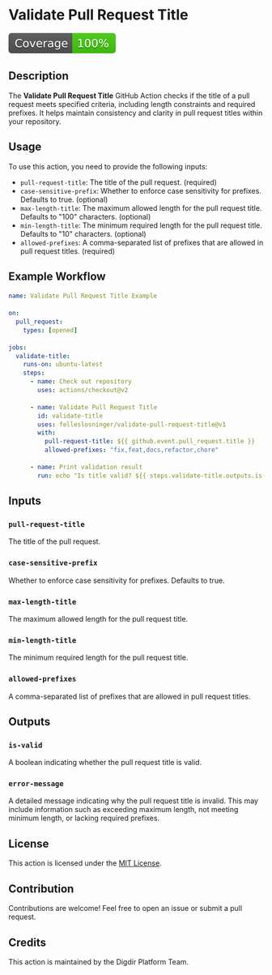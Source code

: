 # Validate Pull Request Title

[![Coverage](./badges/coverage.svg)](./badges/coverage.svg)

## Description

The **Validate Pull Request Title** GitHub Action checks if the title of a pull
request meets specified criteria, including length constraints and required
prefixes. It helps maintain consistency and clarity in pull request titles
within your repository.

## Usage

To use this action, you need to provide the following inputs:

- `pull-request-title`: The title of the pull request. (required)
- `case-sensitive-prefix`: Whether to enforce case sensitivity for prefixes.
  Defaults to true. (optional)
- `max-length-title`: The maximum allowed length for the pull request title.
  Defaults to "100" characters. (optional)
- `min-length-title`: The minimum required length for the pull request title.
  Defaults to "10" characters. (optional)
- `allowed-prefixes`: A comma-separated list of prefixes that are allowed in
  pull request titles. (required)

## Example Workflow

```yaml
name: Validate Pull Request Title Example

on:
  pull_request:
    types: [opened]

jobs:
  validate-title:
    runs-on: ubuntu-latest
    steps:
      - name: Check out repository
        uses: actions/checkout@v2

      - name: Validate Pull Request Title
        id: validate-title
        uses: felleslosninger/validate-pull-request-title@v1
        with:
          pull-request-title: ${{ github.event.pull_request.title }}
          allowed-prefixes: "fix,feat,docs,refactor,chore"

      - name: Print validation result
        run: echo "Is title valid? ${{ steps.validate-title.outputs.is-valid }}"
```

## Inputs

### `pull-request-title`

The title of the pull request.

### `case-sensitive-prefix`

Whether to enforce case sensitivity for prefixes. Defaults to true.

### `max-length-title`

The maximum allowed length for the pull request title.

### `min-length-title`

The minimum required length for the pull request title.

### `allowed-prefixes`

A comma-separated list of prefixes that are allowed in pull request titles.

## Outputs

### `is-valid`

A boolean indicating whether the pull request title is valid.

### `error-message`

A detailed message indicating why the pull request title is invalid. This may
include information such as exceeding maximum length, not meeting minimum
length, or lacking required prefixes.

## License

This action is licensed under the [MIT License](LICENSE).

## Contribution

Contributions are welcome! Feel free to open an issue or submit a pull request.

## Credits

This action is maintained by the Digdir Platform Team.
